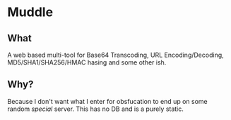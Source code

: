 # Muddle


## What
A web based multi-tool for Base64 Transcoding, URL Encoding/Decoding, MD5/SHA1/SHA256/HMAC hasing and some other ish.

## Why?
Because I don't want what I enter for obsfucation to end up on some random _special_ server. This has no DB and is a purely static.